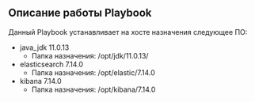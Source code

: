 ## Описание работы Playbook

Данный Playbook устанавливает на хосте назначения следующее ПО:   

- java_jdk 11.0.13  
    - Папка назначения: /opt/jdk/11.0.13/
- elasticsearch 7.14.0  
    - Папка назначения: /opt/elastic/7.14.0
- kibana 7.14.0
    - Папка назначения: /opt/kibana/7.14.0



